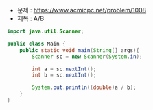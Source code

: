 - 문제 : https://www.acmicpc.net/problem/1008
- 제목 : A/B

```java
import java.util.Scanner;

public class Main {
    public static void main(String[] args){
        Scanner sc = new Scanner(System.in);

        int a = sc.nextInt();
        int b = sc.nextInt();

        System.out.println((double)a / b);
    }
}
```